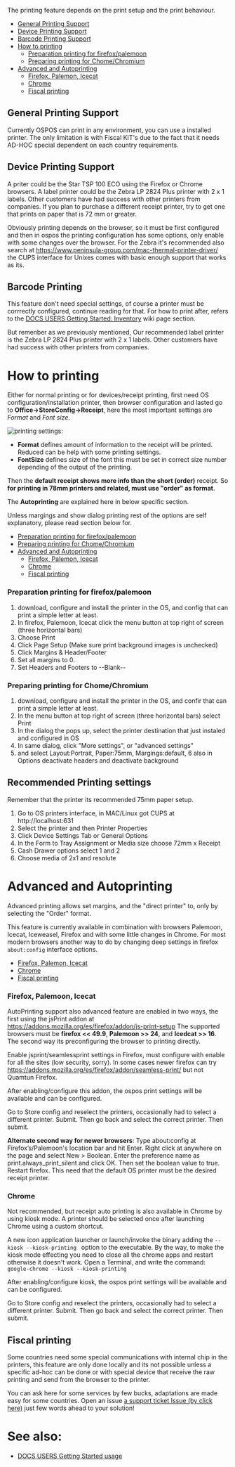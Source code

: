 The printing feature depends on the print setup and the print behaviour.

  * [General Printing Support](#general-printing-support)
  * [Device Printing Support](#device-printing-support)
  * [Barcode Printing Support](#barcode-printing)
* [How to printing](#how-to-printing)
  * [Preparation printing for firefox/palemoon](#preparation-printing-for-firefoxpalemoon)
  * [Preparing printing for Chome/Chromium](#preparing-printing-for-chomechromium)
* [Advanced and Autoprinting](#advanced-and-autoprinting)
  * [Firefox, Palemon, Icecat](#firefox-palemoon-icecat)
  * [Chrome](#chrome)
  * [Fiscal printing](#fiscal-printing)


## General Printing Support

Currently OSPOS can print in any environment, you can use a installed printer. The only limitation is with Fiscal KIT's due to the fact that it needs AD-HOC special dependent on each country requirements.

## Device Printing Support

A priter could be the Star TSP 100 ECO using the Firefox or Chrome browsers. A label printer could be the Zebra LP 2824 Plus printer with 2 x 1 labels. 
Other customers have had success with other printers from companies. If you plan to purchase a different receipt printer, try to get one that prints on paper that is 72 mm or greater.

Obviously printing depends on the browser, so it must be first configured and then in ospos 
the printing configuration has some options, only enable with some changes over the browser.
For the Zebra it's recommended also search at https://www.peninsula-group.com/mac-thermal-printer-driver/ 
the CUPS interface for Unixes comes with basic enough support that works as its.

## Barcode Printing

This feature don't need special settings, of course a printer must be corrrectly configured, continue reading for that. For how to print after, refers to the [DOCS USERS Getting Started: Inventory](DOCS-USERS-Getting-Started-usage#3-inventory) wiki page section.

But remenber as we previously mentioned, Our recommended label printer is the Zebra LP 2824 Plus printer with 2 x 1 labels. Other customers have had success with other printers from companies.


# How to printing

Either for normal printing or for devices/receipt printing, first need OS configuration/installation printer, then browser configuration and lasted go to **Office->StoreConfig->Receipt**, here the most important settings are *Format* and *Font size*.

![printing settings:](https://user-images.githubusercontent.com/10962177/36354930-c33ea10c-1498-11e8-8b0b-a4eb2b2ecbdb.png)

* **Format** defines amount of information to the receipt will be printed. Reduced can be help with some printing settings.
* **FontSize** defines size of the font this must be set in correct size number depending of the output of the printing.

Then the **default receipt shows more info than the short (order)** receipt. So **for printing in 78mm printers and related, must use "order" as format**.

The **Autoprinting** are explained here in below specific section.

Unless margings and show dialog printing rest of the options are self explanatory, please read section below for.

  * [Preparation printing for firefox/palemoon](#preparation-printing-for-firefoxpalemoon)
  * [Preparing printing for Chome/Chromium](#preparing-printing-for-chomechromium)
* [Advanced and Autoprinting](#advanced-and-autoprinting)
  * [Firefox, Palemon, Icecat](#firefox-palemoon-icecat)
  * [Chrome](#chrome)
  * [Fiscal printing](#fiscal-printing)


### Preparation printing for firefox/palemoon

1. download, configure and install the printer in the OS, and config that can print a simple letter at least.
2. In firefox, Palemoon, Icecat click the menu button at top right of screen (three horizontal bars)
3. Choose Print
4. Click Page Setup (Make sure print background images is unchecked)
5. Click Margins & Header/Footer
6. Set all margins to 0.
7. Set Headers and Footers to --Blank--

### Preparing printing for Chome/Chromium

1. download, configure and install the printer in the OS, and confir that can print a simple letter at least.
2. In the menu button at top right of screen (three horizontal bars) select Print
3. In the dialog the pops up, select the printer destination that just instaled and configured in OS
4. In same dialog, click "More settings", or "advanced settings"
5. and select Layout:Portrait, Paper:75mm, Margings:default, 
6 also in Options deactivate headers and deactivate background

## Recommended Printing settings

Remember that the printer its recommended 75mm paper setup.

1. Go to OS printers interface, in MAC/Linux got CUPS at http://localhost:631
2. Select the printer and then Printer Properties
3. Click Device Settings Tab or General Options
4. In the Form to Tray Assignment or Media size choose 72mm x Receipt
5. Cash Drawer options select 1 and 2
6. Choose media of 2x1 and resolute

# Advanced and Autoprinting

Advanced printing allows set margins, and the "direct printer" to, only by selecting the "Order" format.

This feature is currently available in combination with browsers Palemoon, Icecat, Iceweasel, Firefox and with some little changes in Chrome. For most modern browsers another way to do by changing deep settings in firefox `about:config` interface options.

  * [Firefox, Palemon, Icecat](#firefox-palemoon-icecat)
  * [Chrome](#chrome)
  * [Fiscal printing](#fiscal-printing)

### Firefox, Palemoon, Icecat

AutoPrinting support also advanced feature are enabled in two ways, the first using the jsPrint addon at
https://addons.mozilla.org/es/firefox/addon/js-print-setup The supported browsers must be **firefox << 49.9**, **Palemoon >> 24**, and **Icedcat >> 16**. The second way its preconfiguring the browser to printing directly.

Enable jsprint/seamlessprint settings in Firefox, must configure with enable for all the sites (low security, sorry). In some cases newer firefox can try https://addons.mozilla.org/es/firefox/addon/seamless-print/ but not Quamtun Firefox.

After enabling/configure this addon, the ospos print settings will be available and can be configured.

Go to Store config and reselect the printers, occasionally had to select a different printer. Submit. 
Then go back and select the correct printer. Then submit.

**Alternate second way for newer browsers**: Type about:config at Firefox’s/Palemoon's location bar and hit Enter. Right click at anywhere on the page and select New > Boolean.  Enter the preference name as print.always_print_silent and click OK. Then set the boolean value to true. Restart firefox. This need that the default OS printer must be the desired receipt printer.

### Chrome

Not recommended, but receipt auto printing is also available in Chrome by using kiosk mode. A printer 
should be selected once after launching Chrome using a custom shortcut.

A new icon application launcher or launch/invoke the binary adding the `--kiosk --kiosk-printing ` option 
to the executable. By the way, to make the kiosk mode effecting you need to close all the chrome 
apps and restart otherwise it doesn't work. Open a Terminal, and write the command: `google-chrome --kiosk --kiosk-printing `

After enabling/configure kiosk, the ospos print settings will be available and can be configured.

Go to Store config and reselect the printers, occasionally had to select a different printer. Submit. 
Then go back and select the correct printer. Then submit.

## Fiscal printing

Some countries need some special communications with internal chip in the printers, this feature are 
only done locally and its not possible unless a specific ad-hoc can be done or with special device that 
receive the raw printing and send from the browser to the printer.

You can ask here for some services by few bucks, adaptations are made easy for some countries. Open an issue [a support ticket Issue (by click here)](https://github.com/opensourcepos/opensourcepos/issues/new) just few words ahead to your solution!

# See also:

* [DOCS USERS Getting Started usage](DOCS-USERS-Getting-Started-usage)
